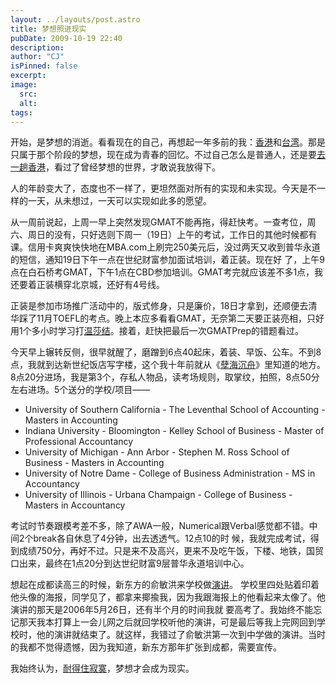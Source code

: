 ```yaml
---
layout: ../layouts/post.astro
title: 梦想照进现实
pubDate: 2009-10-19 22:40
description: 
author: "CJ"
isPinned: false
excerpt: 
image:
  src:
  alt:
tags: 
---
```

开始，是梦想的消逝。看看现在的自己，再想起一年多前的我：<a href="http://gao.cenjie.com/2008/hong-kong/">香港</a>和<a href="http://gao.cenjie.com/2008/youth/">台湾</a>。那是只属于那个阶段的梦想，现在成为青春的回忆。不过自己怎么是普通人，还是要<a href="http://gao.cenjie.com/2009/illusion-reality/">去一趟香港</a>，看过了曾经梦想的世界，才敢说我放得下。

人的年龄变大了，态度也不一样了，更坦然面对所有的实现和未实现。今天是不一样的一天，从未想过，一天可以实现如此多的愿望。

从一周前说起，上周一早上突然发现GMAT不能再拖，得赶快考。一查考位，周六、周日的没有，只好选则下周一（19日）上午的考试，工作日的其他时候都有 课。信用卡爽爽快快地在MBA.com上刷完250美元后，没过两天又收到普华永道的短信，通知19日下午一点在世纪财富参加面试培训，着正装。现在好 了，上午9点在白石桥考GMAT，下午1点在CBD参加培训。GMAT考完就应该差不多1点，我还要着正装横穿北京城，还好有4号线。

正装是参加市场推广活动中的，版式修身，只是廉价，18日才拿到，还顺便去清华踩了11月TOEFL的考点。晚上本应多看看GMAT，无奈第二天要正装亮相，只好用1个多小时学习打<a href="http://www.totieatie.com/zh-cn/windsor.asp">温莎结</a>。接着，赶快把最后一次GMATPrep的错题看过。

今天早上辗转反侧，很早就醒了，磨蹭到6点40起床，着装、早饭、公车。不到8点，我就到达新世纪饭店写字楼，这个我十年前就从《<a href="http://book.douban.com/subject/1021770/">孽海沉舟</a>》里知道的地方。8点20分进场，我是第3个，存私人物品，读考场规则，取掌纹，拍照，8点50分左右进场。5个送分的学校/项目——
<ul>
	<li>University of Southern California - The Leventhal School of Accounting - Masters in Accounting</li>
	<li>Indiana University - Bloomington - Kelley School of Business - Master of Professional Accountancy</li>
	<li>University of Michigan - Ann Arbor - Stephen M. Ross School of Business - Masters in Accounting</li>
	<li>University of Notre Dame - College of Business Administration - MS in Accountancy</li>
	<li>University of Illinois - Urbana Champaign - College of Business - Masters in Accountancy</li>
</ul>
考试时节奏跟模考差不多，除了AWA一般，Numerical跟Verbal感觉都不错。中间2个break各自休息了4分钟，出去透透气。12点10的时 候，我就完成考试，得到成绩750分，再好不过。只是来不及高兴，更来不及吃午饭，下楼、地铁，国贸口出来，最终在1点20分到达世纪财富9层普华永道培训中心。

想起在成都读高三的时候，新东方的俞敏洪来学校做<a href="http://www.neworiental.org/publish/portal0/tab997/info321457.htm">演讲</a>。 学校里四处贴着印着他头像的海报，同学见了，都拿来揶揄我，因为我跟海报上的他看起来太像了。他演讲的那天是2006年5月26日，还有半个月的时间我就 要高考了。我始终不能忘记那天我本打算上一会儿网之后就回学校听他的演讲，可是最后等我上完网回到学校时，他的演讲就结束了。就这样，我错过了俞敏洪第一次到中学做的演讲。当时的我都不觉得遗憾，因为我知道，新东方那年扩张到成都，需要宣传。

我始终认为，<a href="http://gao.cenjie.com/2007/18th-birthday/">耐得住寂寞</a>，梦想才会成为现实。

